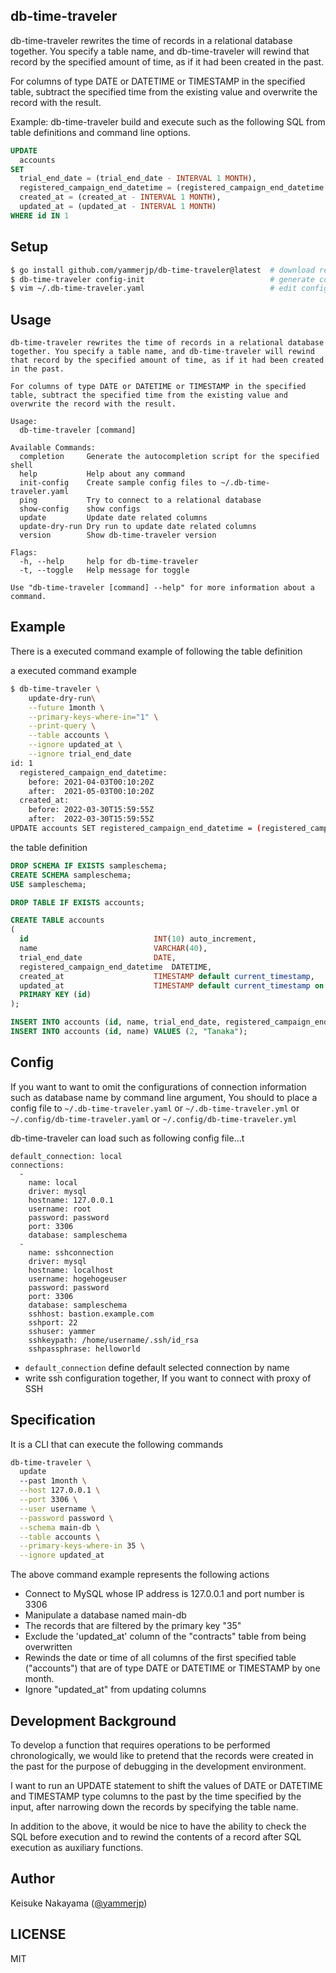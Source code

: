db-time-traveler
---

db-time-traveler rewrites the time of records in a relational database together.
You specify a table name, and db-time-traveler will rewind that record by the specified amount of time, as if it had been created in the past.

For columns of type DATE or DATETIME or TIMESTAMP in the specified table, subtract the specified time from the existing value and overwrite the record with the result.

Example: db-time-traveler build and execute such as the following SQL from table definitions and command line options.

```sql
UPDATE
  accounts
SET
  trial_end_date = (trial_end_date - INTERVAL 1 MONTH),
  registered_campaign_end_datetime = (registered_campaign_end_datetime - INTERVAL 1 MONTH),
  created_at = (created_at - INTERVAL 1 MONTH),
  updated_at = (updated_at - INTERVAL 1 MONTH)
WHERE id IN 1
```

## Setup

```bash
$ go install github.com/yammerjp/db-time-traveler@latest  # download repository and build and install
$ db-time-traveler config-init                            # generate config yaml
$ vim ~/.db-time-traveler.yaml                            # edit config yaml
```

## Usage

```
db-time-traveler rewrites the time of records in a relational database together. You specify a table name, and db-time-traveler will rewind that record by the specified amount of time, as if it had been created in the past.

For columns of type DATE or DATETIME or TIMESTAMP in the specified table, subtract the specified time from the existing value and overwrite the record with the result.

Usage:
  db-time-traveler [command]

Available Commands:
  completion     Generate the autocompletion script for the specified shell
  help           Help about any command
  init-config    Create sample config files to ~/.db-time-traveler.yaml
  ping           Try to connect to a relational database
  show-config    show configs
  update         Update date related columns
  update-dry-run Dry run to update date related columns
  version        Show db-time-traveler version

Flags:
  -h, --help     help for db-time-traveler
  -t, --toggle   Help message for toggle

Use "db-time-traveler [command] --help" for more information about a command.
```

## Example

There is a executed command example of following the table definition

a executed command example

```bash
$ db-time-traveler \
    update-dry-run\
    --future 1month \
    --primary-keys-where-in="1" \
    --print-query \
    --table accounts \
    --ignore updated_at \
    --ignore trial_end_date
id: 1
  registered_campaign_end_datetime:
    before: 2021-04-03T00:10:20Z
    after:  2021-05-03T00:10:20Z
  created_at:
    before: 2022-03-30T15:59:55Z
    after:  2022-03-30T15:59:55Z
UPDATE accounts SET registered_campaign_end_datetime = (registered_campaign_end_datetime + INTERVAL 1 MONTH), created_at = (created_at + INTERVAL 1 MONTH) WHERE (id) IN ( 1 )
```

the table definition

```sql
DROP SCHEMA IF EXISTS sampleschema;
CREATE SCHEMA sampleschema;
USE sampleschema;

DROP TABLE IF EXISTS accounts;

CREATE TABLE accounts
(
  id                            INT(10) auto_increment,
  name                          VARCHAR(40),
  trial_end_date                DATE,
  registered_campaign_end_datetime  DATETIME,
  created_at                    TIMESTAMP default current_timestamp,
  updated_at                    TIMESTAMP default current_timestamp on update current_timestamp,
  PRIMARY KEY (id)
);

INSERT INTO accounts (id, name, trial_end_date, registered_campaign_end_datetime) VALUES (1, "Nagaoka", "2022-05-30", "2022-04-03 00:10:20");
INSERT INTO accounts (id, name) VALUES (2, "Tanaka");
```

## Config

If you want to want to omit the configurations of connection information such as database name by command line argument, You should to place a config file to `~/.db-time-traveler.yaml` or `~/.db-time-traveler.yml` or `~/.config/db-time-traveler.yaml` or `~/.config/db-time-traveler.yml`

db-time-traveler can load such as following config file...t

```
default_connection: local
connections:
  -
    name: local
    driver: mysql
    hostname: 127.0.0.1
    username: root
    password: password
    port: 3306
    database: sampleschema
  -
    name: sshconnection
    driver: mysql
    hostname: localhost
    username: hogehogeuser
    password: password
    port: 3306
    database: sampleschema
    sshhost: bastion.example.com
    sshport: 22
    sshuser: yammer
    sshkeypath: /home/username/.ssh/id_rsa
    sshpassphrase: helloworld
```

- `default_connection` define default selected connection by name
- write ssh configuration together, If you want to connect with proxy of SSH

## Specification

It is a CLI that can execute the following commands

```bash
db-time-traveler \
  update
  --past 1month \
  --host 127.0.0.1 \
  --port 3306 \
  --user username \
  --password password \
  --schema main-db \
  --table accounts \
  --primary-keys-where-in 35 \
  --ignore updated_at
```

The above command example represents the following actions

- Connect to MySQL whose IP address is 127.0.0.1 and port number is 3306
- Manipulate a database named main-db
- The records that are filtered by the primary key "35"
- Exclude the 'updated_at' column of the "contracts" table from being overwritten
- Rewinds the date or time of all columns of the first specified table ("accounts") that are of type DATE or DATETIME or TIMESTAMP by one month.
- Ignore "updated_at" from updating columns

## Development Background

To develop a function that requires operations to be performed chronologically, we would like to pretend that the records were created in the past for the purpose of debugging in the development environment.

I want to run an UPDATE statement to shift the values of DATE or DATETIME and TIMESTAMP type columns to the past by the time specified by the input, after narrowing down the records by specifying the table name.

In addition to the above, it would be nice to have the ability to check the SQL before execution and to rewind the contents of a record after SQL execution as auxiliary functions.

## Author

Keisuke Nakayama ([@yammerjp](https://github.com/yammerjp))

## LICENSE

MIT
